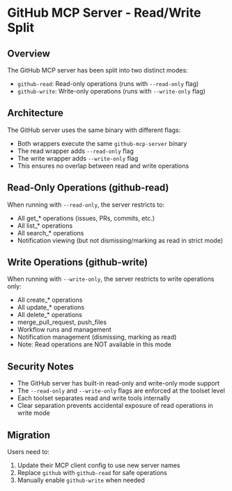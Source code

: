 # GitHub MCP Server - Read/Write Split

## Overview
The GitHub MCP server has been split into two distinct modes:
- `github-read`: Read-only operations (runs with `--read-only` flag)
- `github-write`: Write-only operations (runs with `--write-only` flag)

## Architecture
The GitHub server uses the same binary with different flags:
- Both wrappers execute the same `github-mcp-server` binary
- The read wrapper adds `--read-only` flag
- The write wrapper adds `--write-only` flag
- This ensures no overlap between read and write operations

## Read-Only Operations (github-read)
When running with `--read-only`, the server restricts to:
- All get_* operations (issues, PRs, commits, etc.)
- All list_* operations
- All search_* operations
- Notification viewing (but not dismissing/marking as read in strict mode)

## Write Operations (github-write)
When running with `--write-only`, the server restricts to write operations only:
- All create_* operations
- All update_* operations
- All delete_* operations
- merge_pull_request, push_files
- Workflow runs and management
- Notification management (dismissing, marking as read)
- Note: Read operations are NOT available in this mode

## Security Notes
- The GitHub server has built-in read-only and write-only mode support
- The `--read-only` and `--write-only` flags are enforced at the toolset level
- Each toolset separates read and write tools internally
- Clear separation prevents accidental exposure of read operations in write mode

## Migration
Users need to:
1. Update their MCP client config to use new server names
2. Replace `github` with `github-read` for safe operations
3. Manually enable `github-write` when needed